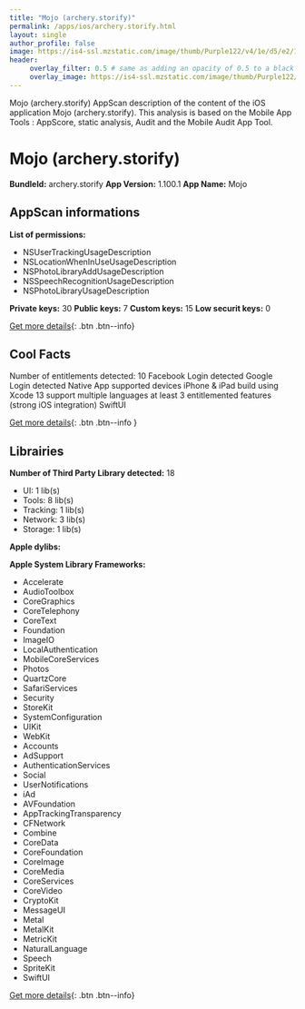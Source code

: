 ```yaml
---
title: "Mojo (archery.storify)"
permalink: /apps/ios/archery.storify.html
layout: single
author_profile: false
image: https://is4-ssl.mzstatic.com/image/thumb/Purple122/v4/1e/d5/e2/1ed5e2ed-ca12-2b47-837e-5f01689bede9/AppIcon-AppStore-0-1x_U007emarketing-0-10-0-85-220.png/512x512bb.jpg
header: 
     overlay_filter: 0.5 # same as adding an opacity of 0.5 to a black background
     overlay_image: https://is4-ssl.mzstatic.com/image/thumb/Purple122/v4/1e/d5/e2/1ed5e2ed-ca12-2b47-837e-5f01689bede9/AppIcon-AppStore-0-1x_U007emarketing-0-10-0-85-220.png/512x512bb.jpg
---
```

Mojo (archery.storify) AppScan description of the content of the iOS application Mojo (archery.storify). This analysis is based on the Mobile App Tools : AppScore, static analysis, Audit and the Mobile Audit App Tool.

# Mojo (archery.storify)

**BundleId:** archery.storify
**App Version:** 1.100.1
**App Name:** Mojo


## AppScan informations 

**List of permissions:** 
- NSUserTrackingUsageDescription
- NSLocationWhenInUseUsageDescription
- NSPhotoLibraryAddUsageDescription
- NSSpeechRecognitionUsageDescription
- NSPhotoLibraryUsageDescription
  
  
**Private keys:** 30
**Public keys:** 7
**Custom keys:** 15
**Low securit keys:** 0
  
[Get more details](/pricing.html){: .btn .btn--info}

## Cool Facts

Number of entitlements detected: 10
Facebook Login detected
Google Login detected
Native App
supported devices iPhone & iPad
build using Xcode 13
support multiple languages
at least 3 entitlemented features (strong iOS integration)
SwiftUI
  
[Get more details](/pricing.html){: .btn .btn--info }

## Librairies 
**Number of Third Party Library detected:** 18
- UI: 1 lib(s)
- Tools: 8 lib(s)
- Tracking: 1 lib(s)
- Network: 3 lib(s)
- Storage: 1 lib(s)


**Apple dylibs:**


**Apple System Library Frameworks:**
- Accelerate
- AudioToolbox
- CoreGraphics
- CoreTelephony
- CoreText
- Foundation
- ImageIO
- LocalAuthentication
- MobileCoreServices
- Photos
- QuartzCore
- SafariServices
- Security
- StoreKit
- SystemConfiguration
- UIKit
- WebKit
- Accounts
- AdSupport
- AuthenticationServices
- Social
- UserNotifications
- iAd
- AVFoundation
- AppTrackingTransparency
- CFNetwork
- Combine
- CoreData
- CoreFoundation
- CoreImage
- CoreMedia
- CoreServices
- CoreVideo
- CryptoKit
- MessageUI
- Metal
- MetalKit
- MetricKit
- NaturalLanguage
- Speech
- SpriteKit
- SwiftUI


  
[Get more details](/pricing.html){: .btn .btn--info}

